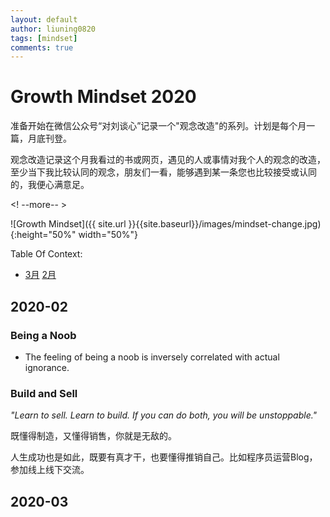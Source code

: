 ```yaml
---
layout: default
author: liuning0820
tags: [mindset]
comments: true
---
```


# Growth Mindset 2020

准备开始在微信公众号“对刘谈心”记录一个"观念改造"的系列。计划是每个月一篇，月底刊登。

观念改造记录这个月我看过的书或网页，遇见的人或事情对我个人的观念的改造，至少当下我比较认同的观念，朋友们一看，能够遇到某一条您也比较接受或认同的，我便心满意足。

<! --more-- >

![Growth Mindset]({{ site.url }}{{site.baseurl}}/images/mindset-change.jpg){:height="50%" width="50%"}

Table Of Context:

- [3月](#2020-03)   [2月](#2020-02)

## 2020-02

### Being a Noob

- The feeling of being a noob is inversely correlated with actual ignorance.

### Build and Sell

*"Learn to sell. Learn to build. If you can do both, you will be unstoppable."*

既懂得制造，又懂得销售，你就是无敌的。

人生成功也是如此，既要有真才干，也要懂得推销自己。比如程序员运营Blog，参加线上线下交流。

## 2020-03
